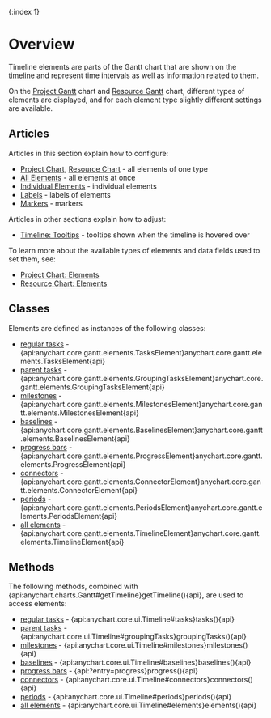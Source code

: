 {:index 1}
# Overview

Timeline elements are parts of the Gantt chart that are shown on the [timeline](../Timeline) and represent time intervals as well as information related to them.

On the [Project Gantt](../Project_Chart) chart and [Resource Gantt](../Resource_Chart) chart, different types of elements are displayed, and for each element type slightly different settings are available.

## Articles

Articles in this section explain how to configure:

* [Project Chart](Project_Chart), [Resource Chart](Resource_Chart) - all elements of one type
* [All Elements](All_Elements) - all elements at once
* [Individual Elements](Individual_Elements) - individual elements
* [Labels](Labels) - labels of elements
* [Markers](Markers) - markers

Articles in other sections explain how to adjust:

* [Timeline: Tooltips](../Timeline/Tooltips) - tooltips shown when the timeline is hovered over

To learn more about the available types of elements and data fields used to set them, see:

* [Project Chart: Elements](../Project_Chart#elements)
* [Resource Chart: Elements](../Resource_Chart#elements)

## Classes

Elements are defined as instances of the following classes:

* [regular tasks](Project_Chart#regular_tasks) - {api:anychart.core.gantt.elements.TasksElement}anychart.core.gantt.elements.TasksElement{api}
* [parent tasks](Project_Chart#parent_tasks) - {api:anychart.core.gantt.elements.GroupingTasksElement}anychart.core.gantt.elements.GroupingTasksElement{api}
* [milestones](Project_Chart#milestones) - {api:anychart.core.gantt.elements.MilestonesElement}anychart.core.gantt.elements.MilestonesElement{api}
* [baselines](Project_Chart#baselines_\(planned\)) - {api:anychart.core.gantt.elements.BaselinesElement}anychart.core.gantt.elements.BaselinesElement{api}
* [progress bars](Project_Chart#progress_bars) - {api:anychart.core.gantt.elements.ProgressElement}anychart.core.gantt.elements.ProgressElement{api}
* [connectors](Project_Chart#connectors) - {api:anychart.core.gantt.elements.ConnectorElement}anychart.core.gantt.elements.ConnectorElement{api}
* [periods](Resource_Chart#periods) - {api:anychart.core.gantt.elements.PeriodsElement}anychart.core.gantt.elements.PeriodsElement{api}
* [all elements](All_Elements) - {api:anychart.core.gantt.elements.TimelineElement}anychart.core.gantt.elements.TimelineElement{api}

## Methods

The following methods, combined with {api:anychart.charts.Gantt#getTimeline}getTimeline(){api}, are used to access elements:

* [regular tasks](Project_Chart#regular_tasks) - {api:anychart.core.ui.Timeline#tasks}tasks(){api}
* [parent tasks](Project_Chart#parent_tasks) - {api:anychart.core.ui.Timeline#groupingTasks}groupingTasks(){api}
* [milestones](Project_Chart#milestones) - {api:anychart.core.ui.Timeline#milestones}milestones(){api}
* [baselines](Project_Chart#baselines_\(planned\)) - {api:anychart.core.ui.Timeline#baselines}baselines(){api}
* [progress bars](Project_Chart#progress_bars) - {api:?entry=progress}progress(){api}
* [connectors](Project_Chart#connectors) - {api:anychart.core.ui.Timeline#connectors}connectors(){api}
* [periods](Resource_Chart#periods) - {api:anychart.core.ui.Timeline#periods}periods(){api}
* [all elements](All_Elements) - {api:anychart.core.ui.Timeline#elements}elements(){api}